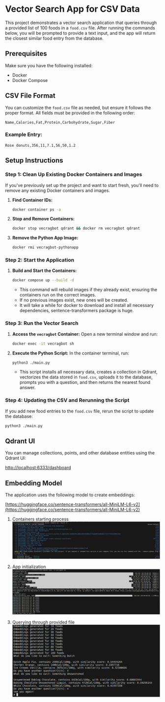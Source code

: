 # Vector Search App for CSV Data

This project demonstrates a vector search application that queries through a provided list of 100 foods in a `food.csv` file. After running the commands below, you will be prompted to provide a text input, and the app will return the closest similar food entry from the database.

## Prerequisites

Make sure you have the following installed:

- Docker
- Docker Compose

## CSV File Format

You can customize the `food.csv` file as needed, but ensure it follows the proper format. All fields must be provided in the following order:

```
Name,Calories,Fat,Protein,Carbohydrate,Sugar,Fiber
```

### Example Entry:

```
Rose donuts,356,11,7.1,56,50,1.2
```

## Setup Instructions

### Step 1: Clean Up Existing Docker Containers and Images

If you've previously set up the project and want to start fresh, you'll need to remove any existing Docker containers and images.

1. **Find Container IDs:**
   ```sh
   docker container ps -a
   ```

2. **Stop and Remove Containers:**
   ```sh
   docker stop vecragbot qdrant && docker rm vecragbot qdrant
   ```

3. **Remove the Python App Image:**
   ```sh
   docker rmi vecragbot-pythonapp
   ```

### Step 2: Start the Application

1. **Build and Start the Containers:**
   ```sh
   docker compose up --build -d
   ```

   - This command will rebuild images if they already exist, ensuring the containers run on the correct images.
   - If no previous images exist, new ones will be created. 
   - It will take a while for docker to download and install all necessary dependencies, sentence-transformers package is huge. 

### Step 3: Run the Vector Search

1. **Access the `vecragbot` Container:**
   Open a new terminal window and run:
   ```sh
   docker exec -it vecragbot sh
   ```

2. **Execute the Python Script:**
   In the container terminal, run:
   ```sh
   python3 ./main.py
   ```

   - This script installs all necessary data, creates a collection in Qdrant, vectorizes the data stored in `food.csv`, uploads it to the database, prompts you with a question, and then returns the nearest found answer.

### Step 4: Updating the CSV and Rerunning the Script

If you add new food entries to the `food.csv` file, rerun the script to update the database:

```sh
python3 ./main.py
```

## Qdrant UI

You can manage collections, points, and other database entities using the Qdrant UI:

[http://localhost:6333/dashboard](http://localhost:6333/dashboard)

## Embedding Model

The application uses the following model to create embeddings:

[https://huggingface.co/sentence-transformers/all-MiniLM-L6-v2](https://huggingface.co/sentence-transformers/all-MiniLM-L6-v2)

1. Containers starting process
![containers_starting_process](./doc/containers_starting_process.png)

2. App initialization
![app_initialization](./doc/app_initialization.png)

3. Querying through provided file
![querying_provided_file](./doc/started_app.png)